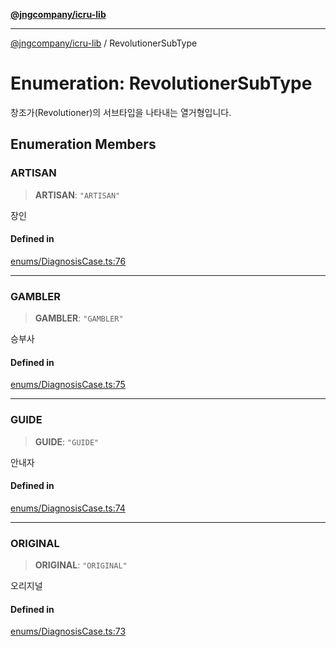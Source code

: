 [**@jngcompany/icru-lib**](../README.md)

***

[@jngcompany/icru-lib](../globals.md) / RevolutionerSubType

# Enumeration: RevolutionerSubType

창조가(Revolutioner)의 서브타입을 나타내는 열거형입니다.

## Enumeration Members

### ARTISAN

> **ARTISAN**: `"ARTISAN"`

장인

#### Defined in

[enums/DiagnosisCase.ts:76](https://github.com/jngcompany/icru-lib/blob/c1136b1cca3e7fccee98611dd392fe7b79b1145a/src/enums/DiagnosisCase.ts#L76)

***

### GAMBLER

> **GAMBLER**: `"GAMBLER"`

승부사

#### Defined in

[enums/DiagnosisCase.ts:75](https://github.com/jngcompany/icru-lib/blob/c1136b1cca3e7fccee98611dd392fe7b79b1145a/src/enums/DiagnosisCase.ts#L75)

***

### GUIDE

> **GUIDE**: `"GUIDE"`

안내자

#### Defined in

[enums/DiagnosisCase.ts:74](https://github.com/jngcompany/icru-lib/blob/c1136b1cca3e7fccee98611dd392fe7b79b1145a/src/enums/DiagnosisCase.ts#L74)

***

### ORIGINAL

> **ORIGINAL**: `"ORIGINAL"`

오리지널

#### Defined in

[enums/DiagnosisCase.ts:73](https://github.com/jngcompany/icru-lib/blob/c1136b1cca3e7fccee98611dd392fe7b79b1145a/src/enums/DiagnosisCase.ts#L73)
